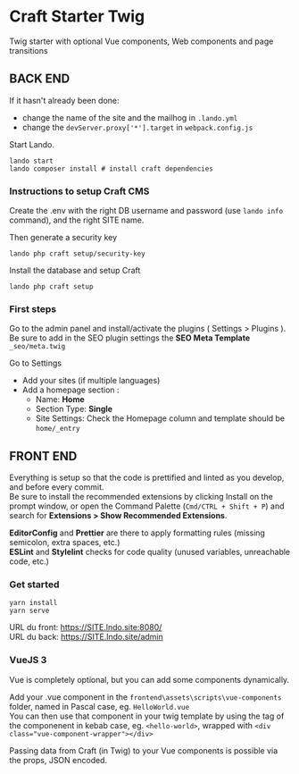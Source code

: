 # Craft Starter Twig

Twig starter with optional Vue components, Web components and page transitions

## BACK END

If it hasn't already been done:

-   change the name of the site and the mailhog in `.lando.yml`
-   change the `devServer.proxy['*'].target` in `webpack.config.js`

Start Lando.

```
lando start
lando composer install # install craft dependencies
```

### Instructions to setup Craft CMS

Create the .env with the right DB username and password (use `lando info` command), and the right SITE name.

Then generate a security key

```
lando php craft setup/security-key
```

Install the database and setup Craft

```
lando php craft setup
```

### First steps

Go to the admin panel and install/activate the plugins ( Settings > Plugins ).
Be sure to add in the SEO plugin settings the **SEO Meta Template** `_seo/meta.twig`

Go to Settings

-   Add your sites (if multiple languages)
-   Add a homepage section :
    -   Name: **Home**
    -   Section Type: **Single**
    -   Site Settings: Check the Homepage column and template should be `home/_entry`

## FRONT END

Everything is setup so that the code is prettified and linted as you develop, and before every commit.  
Be sure to install the recommended extensions by clicking Install on the prompt window, or open the Command Palette (`Cmd/CTRL + Shift + P`) and search for **Extensions > Show Recommended Extensions**.

**EditorConfig** and **Prettier** are there to apply formatting rules (missing semicolon, extra spaces, etc.)  
**ESLint** and **Stylelint** checks for code quality (unused variables, unreachable code, etc.)

### Get started

```
yarn install
yarn serve
```

URL du front: https://SITE.lndo.site:8080/  
URL du back: https://SITE.lndo.site/admin

### VueJS 3

Vue is completely optional, but you can add some components dynamically.

Add your .vue component in the `frontend\assets\scripts\vue-components` folder, named in Pascal case, eg. `HelloWorld.vue`  
You can then use that component in your twig template by using the tag of the componenent in kebab case, eg. `<hello-world>`, wrapped with `<div class="vue-component-wrapper"></div>`

Passing data from Craft (in Twig) to your Vue components is possible via the props, JSON encoded.
